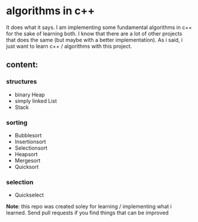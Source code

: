 # algorithms in c++

It does what it says. I am implementing some fundamental algorithms in c++ for
the sake of learning both. I know that there are a lot of other projects that
does the same (but maybe with a better implementation). As i said, i just want
to learn c++ / algorithms with this project.

## content:

### structures
- binary Heap
- simply linked List
- Stack

### sorting
- Bubblesort
- Insertionsort
- Selectionsort
- Heapsort
- Mergesort
- Quicksort

### selection
- Quickselect

__Note__: this repo was created soley for learning / implementing what i
learned. Send pull requests if you find things that can be improved
